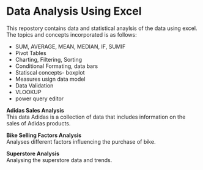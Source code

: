 # Data Analysis Using Excel
This repostory contains data and statistical anaylsis of the data using excel. 
The topics and concepts incorporated is as follows:
- SUM, AVERAGE, MEAN, MEDIAN, IF, SUMIF
- Pivot Tables
- Charting, Filtering, Sorting
- Conditional Formating, data bars
- Statiscal concepts- boxplot
- Measures usign data model
- Data Validation
- VLOOKUP
- power query editor 

<b>Adidas Sales Analysis</b> <br>
This data Adidas is a collection of data that includes information on the sales of Adidas products. <br>

<b>Bike Selling Factors Analysis</b><br>
Analyses different factors influencing the purchase of bike. <br>

<b>Superstore Analysis</b><br>
Analysing the superstore data and trends. <br>


